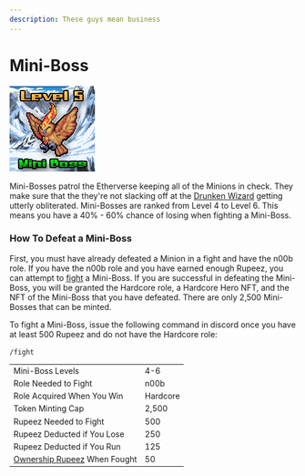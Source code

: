 ```yaml
---
description: These guys mean business
---
```


# Mini-Boss

![Mini-Boss #3352](../../.gitbook/assets/3352.png)

Mini-Bosses patrol the Etherverse keeping all of the Minions in check. They make sure that the they're not slacking off at the [Drunken Wizard](https://drunkenwizard.nftarca.de) getting utterly obliterated. Mini-Bosses are ranked from Level 4 to Level 6. This means you have a 40% - 60% chance of losing when fighting a Mini-Boss.

### How To Defeat a Mini-Boss

First, you must have already defeated a Minion in a fight and have the n00b role. If you have the n00b role and you have earned enough Rupeez, you can attempt to [fight](../../gameplay/fighting.md) a Mini-Boss. If you are successful in defeating the Mini-Boss, you will be granted the Hardcore role, a Hardcore Hero NFT, and the NFT of the Mini-Boss that you have defeated. There are only 2,500 Mini-Bosses that can be minted.&#x20;

To fight a Mini-Boss, issue the following command in discord once you have at least 500 Rupeez and do not have the Hardcore role:

```
/fight
```

|                                                                                   |          |
| --------------------------------------------------------------------------------- | -------- |
| Mini-Boss Levels                                                                  | 4-6      |
| Role Needed to Fight                                                              | n00b     |
| Role Acquired When You Win                                                        | Hardcore |
| Token Minting Cap                                                                 | 2,500    |
| Rupeez Needed to Fight                                                            | 500      |
| Rupeez Deducted if You Lose                                                       | 250      |
| Rupeez Deducted if You Run                                                        | 125      |
| [Ownership Rupeez](../../gameplay/earning-points/ownership-points.md) When Fought | 50       |

###
